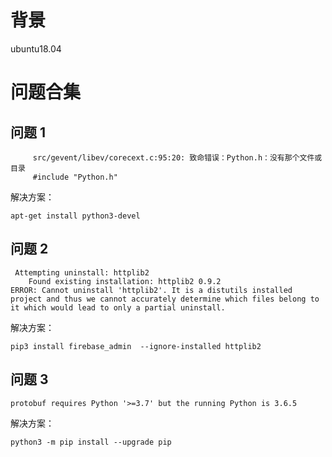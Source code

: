 # 背景
ubuntu18.04

# 问题合集
## 问题 1
```
     src/gevent/libev/corecext.c:95:20: 致命错误：Python.h：没有那个文件或目录
     #include "Python.h"
```
解决方案：
```
apt-get install python3-devel
```

## 问题 2
```
 Attempting uninstall: httplib2
    Found existing installation: httplib2 0.9.2
ERROR: Cannot uninstall 'httplib2'. It is a distutils installed project and thus we cannot accurately determine which files belong to it which would lead to only a partial uninstall.
```
解决方案：
```
pip3 install firebase_admin  --ignore-installed httplib2
```

## 问题 3
```
protobuf requires Python '>=3.7' but the running Python is 3.6.5
```
解决方案：
```
python3 -m pip install --upgrade pip
```
